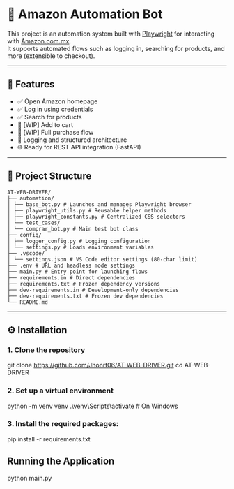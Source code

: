 # 🛒 Amazon Automation Bot

This project is an automation system built with [Playwright](https://playwright.dev/python/) for interacting with [Amazon.com.mx](https://www.amazon.com.mx/).  
It supports automated flows such as logging in, searching for products, and more (extensible to checkout).

---

## 🚀 Features

- ✅ Open Amazon homepage
- ✅ Log in using credentials
- ✅ Search for products
- 🚧 [WIP] Add to cart
- 🚧 [WIP] Full purchase flow
- 📄 Logging and structured architecture
- 🌐 Ready for REST API integration (FastAPI)

---

## 📁 Project Structure

    AT-WEB-DRIVER/
    ├── automation/
    │ ├── base_bot.py # Launches and manages Playwright browser
    │ ├── playwright_utils.py # Reusable helper methods
    │ ├── playwright_constants.py # Centralized CSS selectors
    │ └── test_cases/
    │ └── comprar_bot.py # Main test bot class
    ├── config/
    │ ├── logger_config.py # Logging configuration
    │ └── settings.py # Loads environment variables
    ├── .vscode/
    │ └── settings.json # VS Code editor settings (80-char limit)
    ├── .env # URL and headless mode settings
    ├── main.py # Entry point for launching flows
    ├── requirements.in # Direct dependencies
    ├── requirements.txt # Frozen dependency versions
    ├── dev-requirements.in # Development-only dependencies
    ├── dev-requirements.txt # Frozen dev dependencies
    └── README.md

    
---

## ⚙️ Installation

### 1. Clone the repository

git clone https://github.com/Jhonrt06/AT-WEB-DRIVER.git
cd AT-WEB-DRIVER

### 2. Set up a virtual environment

python -m venv venv
.\venv\Scripts\activate           # On Windows

### 3. Install the required packages:

pip install -r requirements.txt

## Running the Application

python main.py